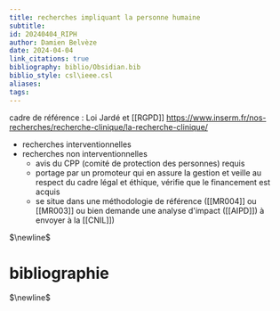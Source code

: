 ```yaml
---
title: recherches impliquant la personne humaine
subtitle: 
id: 20240404_RIPH
author: Damien Belvèze
date: 2024-04-04
link_citations: true
bibliography: biblio/Obsidian.bib
biblio_style: csl\ieee.csl
aliases: 
tags:
---
```

cadre de référence : Loi Jardé et [[RGPD]]
https://www.inserm.fr/nos-recherches/recherche-clinique/la-recherche-clinique/

- recherches interventionnelles
- recherches non interventionnelles
	- avis du CPP (comité de protection des personnes) requis
	- portage par un promoteur qui en assure la gestion et veille au respect du cadre légal et éthique, vérifie que le financement est acquis
	- se situe dans une méthodologie de référence ([[MR004]] ou [[MR003]] ou bien demande une analyse d'impact ([[AIPD]]) à envoyer à la [[CNIL]])


$\newline$
# bibliographie
$\newline$






